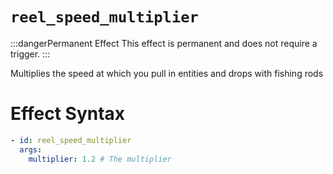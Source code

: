 # `reel_speed_multiplier`
:::dangerPermanent Effect
This effect is permanent and does not require a trigger.
:::

Multiplies the speed at which you pull in entities and drops with fishing rods

# Effect Syntax
```yaml
- id: reel_speed_multiplier
  args:
    multiplier: 1.2 # The multiplier
```
